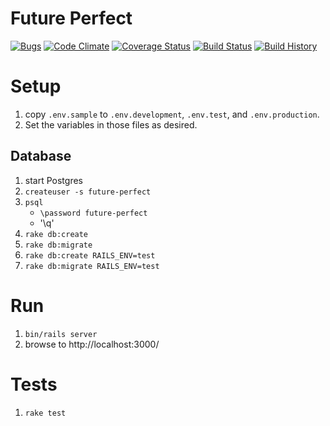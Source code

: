 # Future Perfect

[![Bugs](https://img.shields.io/github/issues/Arthaey/future-perfect/bug.svg)](https://github.com/Arthaey/future-perfect/issues?q=is:open+is:issue+label:bug)
[![Code Climate](https://codeclimate.com/github/Arthaey/future-perfect.png)](https://codeclimate.com/github/Arthaey/future-perfect)
[![Coverage Status](https://coveralls.io/repos/github/Arthaey/future-perfect/badge.svg)](https://coveralls.io/github/Arthaey/future-perfect)
[![Build Status](https://travis-ci.org/Arthaey/future-perfect.svg?branch=master)](https://travis-ci.org/Arthaey/future-perfect)
[![Build History](http://www.arthaey.com/images/travis-build-badges/Arthaey-future-perfect.png)](https://travis-ci.org/Arthaey/future-perfect/builds)


# Setup

1. copy `.env.sample` to `.env.development`, `.env.test`, and `.env.production`.
1. Set the variables in those files as desired.

## Database

1. start Postgres
1. `createuser -s future-perfect`
1. `psql`
      - `\password future-perfect`
      - '\q'
1. `rake db:create`
1. `rake db:migrate`
1. `rake db:create RAILS_ENV=test`
1. `rake db:migrate RAILS_ENV=test`

# Run

1. `bin/rails server`
1. browse to http://localhost:3000/

# Tests

1. `rake test`
